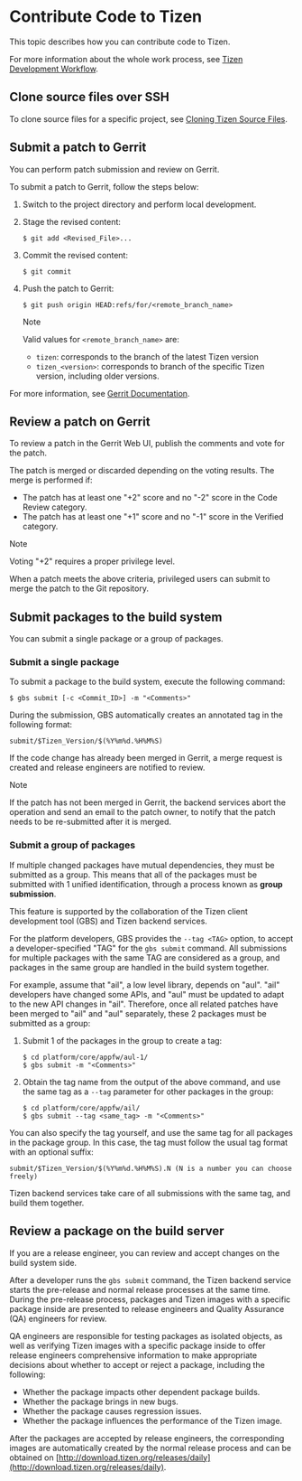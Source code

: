 # Contribute Code to Tizen

This topic describes how you can contribute code to Tizen.

For more information about the whole work process, see [Tizen Development Workflow](../get-started/work-flow.md).

## Clone source files over SSH

To clone source files for a specific project, see [Cloning Tizen Source Files](cloning.md).

## Submit a patch to Gerrit

You can perform patch submission and review on Gerrit.

To submit a patch to Gerrit, follow the steps below:

1. Switch to the project directory and perform local development.

2. Stage the revised content:
   ```
   $ git add <Revised_File>...
   ```
3. Commit the revised content:
   ```
   $ git commit
   ```
4. Push the patch to Gerrit:

   ```
   $ git push origin HEAD:refs/for/<remote_branch_name>
   ```
   > [!NOTE]
   > Valid values for `<remote_branch_name>` are:
   > - `tizen`: corresponds to the branch of the latest Tizen version
   > - `tizen_<version>`: corresponds to branch of the specific Tizen version, including older versions.

For more information, see [Gerrit Documentation](https://review.tizen.org/gerrit/Documentation/index.html).

## Review a patch on Gerrit

To review a patch in the Gerrit Web UI, publish the comments and vote for the patch.

The patch is merged or discarded depending on the voting results. The merge is performed if:

- The patch has at least one "+2" score and no "-2" score in the Code Review category.
- The patch has at least one "+1" score and no "-1" score in the Verified category.

> [!NOTE]
> Voting "+2" requires a proper privilege level.

When a patch meets the above criteria, privileged users can submit to merge the patch to the Git repository.

## Submit packages to the build system

You can submit a single package or a group of packages.

### Submit a single package

To submit a package to the build system, execute the following command:

```
$ gbs submit [-c <Commit_ID>] -m "<Comments>"
```

During the submission, GBS automatically creates an annotated tag in the following format:

```
submit/$Tizen_Version/$(%Y%m%d.%H%M%S)
```

If the code change has already been merged in Gerrit, a merge request is created and release engineers are notified to review.

> [!NOTE]
> If the patch has not been merged in Gerrit, the backend services abort the operation and send an email to the patch owner, to notify that the patch needs to be re-submitted after it is merged.

### Submit a group of packages

If multiple changed packages have mutual dependencies, they must be submitted as a group. This means that all of the packages must be submitted with 1 unified identification, through a process known as **group submission**.

This feature is supported by the collaboration of the Tizen client development tool (GBS) and Tizen backend services.

For the platform developers, GBS provides the `--tag <TAG>` option, to accept a developer-specified "TAG" for the `gbs submit` command. All submissions for multiple packages with the same TAG are considered as a group, and packages in the same group are handled in the build system together.

For example, assume that "ail", a low level library, depends on "aul". "ail" developers have changed some APIs, and "aul" must be updated to adapt to the new API changes in "ail". Therefore, once all related patches have been merged to "ail" and "aul" separately, these 2 packages must be submitted as a group:

1. Submit 1 of the packages in the group to create a tag:

   ```
   $ cd platform/core/appfw/aul-1/
   $ gbs submit -m "<Comments>"
   ```

2. Obtain the tag name from the output of the above command, and use the same tag as a `--tag` parameter for other packages in the group:

   ```
   $ cd platform/core/appfw/ail/
   $ gbs submit --tag <same_tag> -m "<Comments>"
   ```

You can also specify the tag yourself, and use the same tag for all packages in the package group. In this case, the tag must follow the usual tag format with an optional suffix:

```
submit/$Tizen_Version/$(%Y%m%d.%H%M%S).N (N is a number you can choose freely)
```

Tizen backend services take care of all submissions with the same tag, and build them together.

## Review a package on the build server

If you are a release engineer, you can review and accept changes on the build system side.

After a developer runs the `gbs submit` command, the Tizen backend service starts the pre-release and normal release processes at the same time. During the pre-release process, packages and Tizen images with a specific package inside are presented to release engineers and Quality Assurance (QA) engineers for review.

QA engineers are responsible for testing packages as isolated objects, as well as verifying Tizen images with a specific package inside to offer release engineers comprehensive information to make appropriate decisions about whether to accept or reject a package, including the following:

- Whether the package impacts other dependent package builds.
- Whether the package brings in new bugs.
- Whether the package causes regression issues.
- Whether the package influences the performance of the Tizen image.

After the packages are accepted by release engineers, the corresponding images are automatically created by the normal release process and can be obtained on [http://download.tizen.org/releases/daily](http://download.tizen.org/releases/daily).
